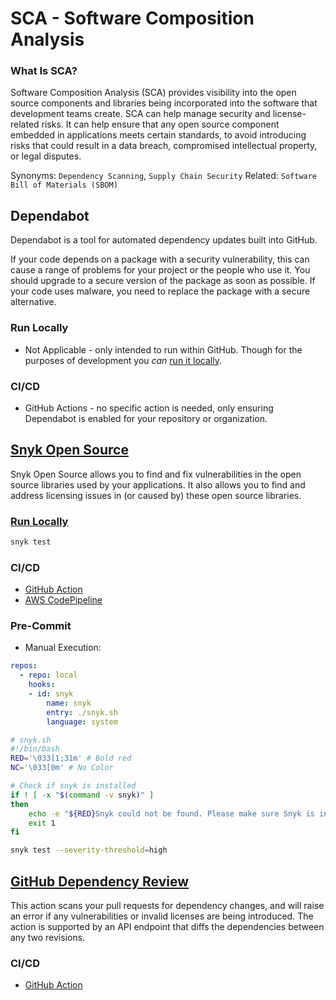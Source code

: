 # SCA - Software Composition Analysis

### What Is SCA?
Software Composition Analysis (SCA) provides visibility into the open source components and libraries being incorporated into the software that development teams create. SCA can help manage security and license-related risks. It can help ensure that any open source component embedded in applications meets certain standards, to avoid introducing risks that could result in a data breach, compromised intellectual property, or legal disputes.

Synonyms: `Dependency Scanning`, `Supply Chain Security`
Related: `Software Bill of Materials (SBOM)`

## Dependabot
Dependabot is a tool for automated dependency updates built into GitHub.

If your code depends on a package with a security vulnerability, this can cause a range of problems for your project or the people who use it. You should upgrade to a secure version of the package as soon as possible. If your code uses malware, you need to replace the package with a secure alternative.

### Run Locally
* Not Applicable - only intended to run within GitHub. Though for the purposes of development you *can* [run it locally](https://github.com/dependabot/dependabot-core#running-with-docker). 
### CI/CD
* GitHub Actions - no specific action is needed, only ensuring Dependabot is enabled for your repository or organization.


## [Snyk Open Source](https://docs.snyk.io/products/snyk-open-source)
Snyk Open Source allows you to find and fix vulnerabilities in the open source libraries used by your applications. It also allows you to find and address licensing issues in (or caused by) these open source libraries.

### [Run Locally](https://docs.snyk.io/products/snyk-open-source/use-snyk-open-source-from-the-cli)
```bash
snyk test
```

### CI/CD
* [GitHub Action](https://github.com/snyk/actions)
* [AWS CodePipeline](https://docs.snyk.io/integrations/ci-cd-integrations/aws-codepipeline-integration)

### Pre-Commit
* Manual Execution:
```yaml
repos: 
  - repo: local
    hooks:
    - id: snyk
        name: snyk
        entry: ./snyk.sh
        language: system
```
```bash
# snyk.sh
#!/bin/bash
RED='\033[1;31m' # Bold red
NC='\033[0m' # No Color

# Check if snyk is installed
if ! [ -x "$(command -v snyk)" ]
then
    echo -e "${RED}Snyk could not be found. Please make sure Snyk is installed properly.\nDocumentation can be found here: https://support.snyk.io/hc/en-us/articles/360003812538-Install-the-Snyk-CLI${NC}"
    exit 1
fi

snyk test --severity-threshold=high
```

## [GitHub Dependency Review](https://docs.github.com/en/rest/dependency-graph/dependency-review)
This action scans your pull requests for dependency changes, and will raise an error if any vulnerabilities or invalid licenses are being introduced. The action is supported by an API endpoint that diffs the dependencies between any two revisions.

### CI/CD
* [GitHub Action](https://github.com/actions/dependency-review-action)